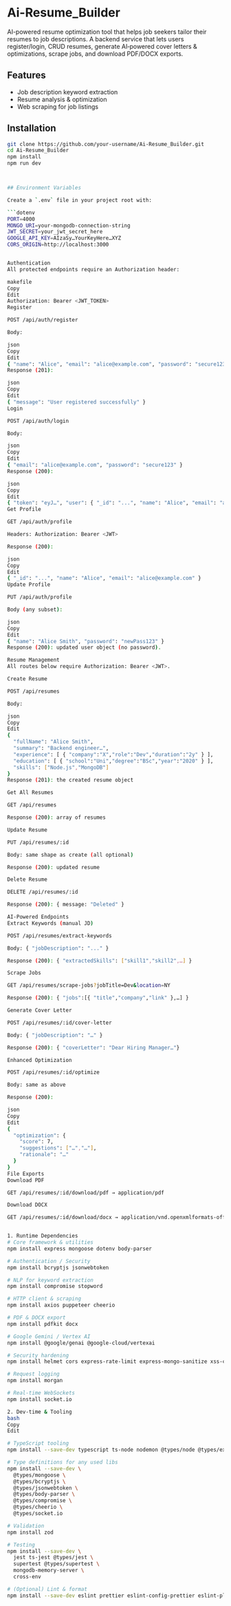# Ai-Resume_Builder

AI-powered resume optimization tool that helps job seekers tailor their resumes to job descriptions.
A backend service that lets users register/login, CRUD resumes, generate AI‑powered cover letters & optimizations, scrape jobs, and download PDF/DOCX exports.

## Features
- Job description keyword extraction
- Resume analysis & optimization
- Web scraping for job listings

## Installation
```sh
git clone https://github.com/your-username/Ai-Resume_Builder.git
cd Ai-Resume_Builder
npm install
npm run dev



## Environment Variables

Create a `.env` file in your project root with:

```dotenv
PORT=4000
MONGO_URI=your-mongodb-connection-string
JWT_SECRET=your_jwt_secret_here
GOOGLE_API_KEY=AIzaSy…YourKeyHere…XYZ
CORS_ORIGIN=http://localhost:3000


Authentication
All protected endpoints require an Authorization header:

makefile
Copy
Edit
Authorization: Bearer <JWT_TOKEN>
Register

POST /api/auth/register

Body:

json
Copy
Edit
{ "name": "Alice", "email": "alice@example.com", "password": "secure123" }
Response (201):

json
Copy
Edit
{ "message": "User registered successfully" }
Login

POST /api/auth/login

Body:

json
Copy
Edit
{ "email": "alice@example.com", "password": "secure123" }
Response (200):

json
Copy
Edit
{ "token": "eyJ…", "user": { "_id": "...", "name": "Alice", "email": "alice@example.com" } }
Get Profile

GET /api/auth/profile

Headers: Authorization: Bearer <JWT>

Response (200):

json
Copy
Edit
{ "_id": "...", "name": "Alice", "email": "alice@example.com" }
Update Profile

PUT /api/auth/profile

Body (any subset):

json
Copy
Edit
{ "name": "Alice Smith", "password": "newPass123" }
Response (200): updated user object (no password).

Resume Management
All routes below require Authorization: Bearer <JWT>.

Create Resume

POST /api/resumes

Body:

json
Copy
Edit
{
  "fullName": "Alice Smith",
  "summary": "Backend engineer…",
  "experience": [ { "company":"X","role":"Dev","duration":"2y" } ],
  "education": [ { "school":"Uni","degree":"BSc","year":"2020" } ],
  "skills": ["Node.js","MongoDB"]
}
Response (201): the created resume object

Get All Resumes

GET /api/resumes

Response (200): array of resumes

Update Resume

PUT /api/resumes/:id

Body: same shape as create (all optional)

Response (200): updated resume

Delete Resume

DELETE /api/resumes/:id

Response (200): { message: "Deleted" }

AI‑Powered Endpoints
Extract Keywords (manual JD)

POST /api/resumes/extract-keywords

Body: { "jobDescription": "..." }

Response (200): { "extractedSkills": ["skill1","skill2",…] }

Scrape Jobs

GET /api/resumes/scrape-jobs?jobTitle=Dev&location=NY

Response (200): { "jobs":[{ "title","company","link" },…] }

Generate Cover Letter

POST /api/resumes/:id/cover-letter

Body: { "jobDescription": "…" }

Response (200): { "coverLetter": "Dear Hiring Manager…"}

Enhanced Optimization

POST /api/resumes/:id/optimize

Body: same as above

Response (200):

json
Copy
Edit
{
  "optimization": {
    "score": 7,
    "suggestions": ["…","…"],
    "rationale": "…"
  }
}
File Exports
Download PDF

GET /api/resumes/:id/download/pdf → application/pdf

Download DOCX

GET /api/resumes/:id/download/docx → application/vnd.openxmlformats-officedocument.wordprocessingml.document


1. Runtime Dependencies
# Core framework & utilities
npm install express mongoose dotenv body-parser

# Authentication / Security
npm install bcryptjs jsonwebtoken

# NLP for keyword extraction
npm install compromise stopword

# HTTP client & scraping
npm install axios puppeteer cheerio

# PDF & DOCX export
npm install pdfkit docx

# Google Gemini / Vertex AI
npm install @google/genai @google-cloud/vertexai

# Security hardening
npm install helmet cors express-rate-limit express-mongo-sanitize xss-clean

# Request logging
npm install morgan

# Real‑time WebSockets
npm install socket.io

2. Dev‑time & Tooling
bash
Copy
Edit

# TypeScript tooling
npm install --save-dev typescript ts-node nodemon @types/node @types/express

# Type definitions for any used libs
npm install --save-dev \
  @types/mongoose \
  @types/bcryptjs \
  @types/jsonwebtoken \
  @types/body-parser \
  @types/compromise \
  @types/cheerio \
  @types/socket.io

# Validation
npm install zod

# Testing
npm install --save-dev \
  jest ts-jest @types/jest \
  supertest @types/supertest \
  mongodb-memory-server \
  cross-env

# (Optional) Lint & format
npm install --save-dev eslint prettier eslint-config-prettier eslint-plugin-prettier
